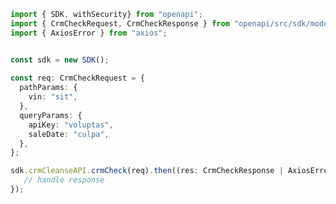 <!-- Start SDK Example Usage -->
```typescript
import { SDK, withSecurity} from "openapi";
import { CrmCheckRequest, CrmCheckResponse } from "openapi/src/sdk/models/operations";
import { AxiosError } from "axios";


const sdk = new SDK();
    
const req: CrmCheckRequest = {
  pathParams: {
    vin: "sit",
  },
  queryParams: {
    apiKey: "voluptas",
    saleDate: "culpa",
  },
};

sdk.crmCleanseAPI.crmCheck(req).then((res: CrmCheckResponse | AxiosError) => {
   // handle response
});
```
<!-- End SDK Example Usage -->
